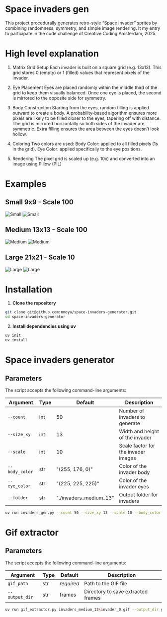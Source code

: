 # Space invaders gen

This project procedurally generates retro-style “Space Invader” sprites by combining randomness, symmetry, and simple image rendering. It my entry to participate in the code challenge of Creative Coding Amsterdam, 2025.

# High level explanation

1. Matrix Grid Setup
Each invader is built on a square grid (e.g. 13x13). This grid stores 0 (empty) or 1 (filled) values that represent pixels of the invader.

2. Eye Placement
Eyes are placed randomly within the middle third of the grid to keep them visually balanced. Once one eye is placed, the second is mirrored to the opposite side for symmetry.

3. Body Construction
Starting from the eyes, random filling is applied outward to create a body.
A probability-based algorithm ensures more pixels are likely to be filled closer to the eyes, tapering off with distance.
The grid is mirrored horizontally so both sides of the invader are symmetric. Extra filling ensures the area between the eyes doesn’t look hollow.

4. Coloring
Two colors are used: Body Color: applied to all filled pixels (1s in the grid). Eye Color: applied specifically to the eye positions.

5. Rendering
The pixel grid is scaled up (e.g. 10x) and converted into an image using Pillow (PIL)


# Examples


## Small 9x9 - Scale 100
![Small](./invaders_small_9/invader_5.png)
![Small](./invaders_small_9/invader_5.gif)


## Medium 13x13 - Scale 100
![Medium](./invaders_medium_13/invader_0.png)
![Medium](./invaders_medium_13/invader_0.gif)


## Large 21x21 - Scale 10
![Large](./invaders_large_21/invader_0.png)
![Large](./invaders_large_21/invader_0.gif)


# Installation

1. **Clone the repository**

```bash
git clone git@github.com:nmoya/space-invaders-generator.git
cd space-invaders-generator
```

2. **Install dependencies using uv**

```bash
uv init
uv install
```

# **Space invaders generator**

## Parameters

The script accepts the following command-line arguments:

| Argument       | Type | Default                | Description                         |
| -------------- | ---- | ---------------------- | ----------------------------------- |
| `--count`      | int  | 50                     | Number of invaders to generate      |
| `--size_xy`    | int  | 13                     | Width and height of the invader     |
| `--scale`      | int  | 10                     | Scale factor for the invader images |
| `--body_color` | str  | "(255, 176, 0)"        | Color of the invader body           |
| `--eye_color`  | str  | "(225, 225, 225)"      | Color of the invader eyes           |
| `--folder`     | str  | "./invaders_medium_13" | Output folder for invaders          |


```bash
uv run invaders_gen.py --count 50 --size_xy 13 --scale 10 --body_color "(255, 176, 0)" --eye_color "(255, 255, 255)" --folder invaders_medium_13
```


# Gif extractor

## Parameters

The script accepts the following command-line arguments:

| Argument       | Type | Default    | Description                        |
| -------------- | ---- | ---------- | ---------------------------------- |
| `gif_path`     | str  | *required* | Path to the GIF file               |
| `--output_dir` | str  | frames     | Directory to save extracted frames |

```bash
uv run gif_extractor.py invaders_medium_13\invader_0.gif --output_dir gif/
```

